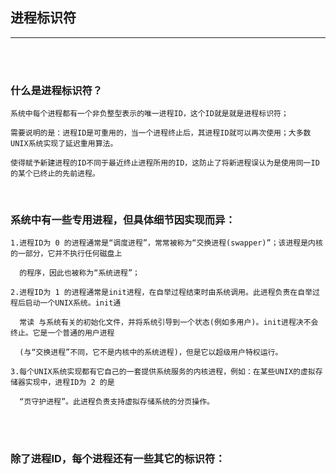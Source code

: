 ## 进程标识符

------------------------------------------------------

<br>
<br>

### 什么是进程标识符？

	系统中每个进程都有一个非负整型表示的唯一进程ID，这个ID就是就是进程标识符；
	
	需要说明的是：进程ID是可重用的，当一个进程终止后，其进程ID就可以再次使用；大多数UNIX系统实现了延迟重用算法。
	
	使得赋予新建进程的ID不同于最近终止进程所用的ID，这防止了将新进程误认为是使用同一ID的某个已终止的先前进程。

<br>

### 系统中有一些专用进程，但具体细节因实现而异：

	1.进程ID为 0 的进程通常是“调度进程”，常常被称为“交换进程(swapper)”；该进程是内核的一部分，它并不执行任何磁盘上
	
	  的程序，因此也被称为“系统进程”；
	
	2.进程ID为 1 的进程通常是init进程，在自举过程结束时由系统调用。此进程负责在自举过程后启动一个UNIX系统。init通
	
	  常读 与系统有关的初始化文件，并将系统引导到一个状态(例如多用户)。init进程决不会终止。它是一个普通的用户进程
	  
	  (与“交换进程”不同，它不是内核中的系统进程)，但是它以超级用户特权运行。
	
	3.每个UNIX系统实现都有它自己的一套提供系统服务的内核进程，例如：在某些UNIX的虚拟存储器实现中，进程ID为 2 的是
	
	  “页守护进程”。此进程负责支持虚拟存储系统的分页操作。
	  
<br>
<br>

### 除了进程ID，每个进程还有一些其它的标识符：
